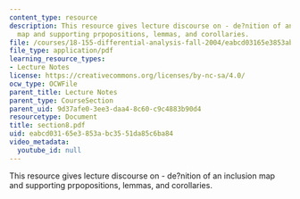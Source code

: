 ```yaml
---
content_type: resource
description: This resource gives lecture discourse on - de?nition of an inclusion
  map and supporting prpopositions, lemmas, and corollaries.
file: /courses/18-155-differential-analysis-fall-2004/eabcd03165e3853abc3551da85c6ba84_section8.pdf
file_type: application/pdf
learning_resource_types:
- Lecture Notes
license: https://creativecommons.org/licenses/by-nc-sa/4.0/
ocw_type: OCWFile
parent_title: Lecture Notes
parent_type: CourseSection
parent_uid: 9d37afe0-3ee3-daa4-8c60-c9c4883b90d4
resourcetype: Document
title: section8.pdf
uid: eabcd031-65e3-853a-bc35-51da85c6ba84
video_metadata:
  youtube_id: null
---
```

This resource gives lecture discourse on - de?nition of an inclusion map and supporting prpopositions, lemmas, and corollaries.